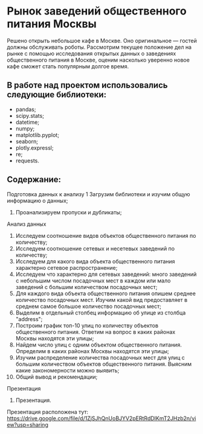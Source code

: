 # Рынок заведений общественного питания Москвы

Решено открыть небольшое кафе в Москве. Оно оригинальное — гостей должны обслуживать роботы.
Рассмотрим текущее положение дел на рынке с помощью исследования открытых данных о заведениях общественного питания в Москве,
оценим насколько уверенно новое кафе сможет стать популярным долгое время.

## В работе над проектом использовались следующие библиотеки:
- pandas;
- scipy.stats;
- datetime;
- numpy;
- matplotlib.pyplot;
- seaborn;
- plotly.expressl;
- re;
- requests.

## Содержание:
Подготовка данных к анализу
1 Загрузим библиотеки и изучим общую информацию о данных;
1. Проанализируем пропуски и дубликаты;

Анализ данных
1. Исследуем соотношение видов объектов общественного питания по количеству;
2. Исследуем соотношение сетевых и несетевых заведений по количеству;
3. Исследуем для какого вида объекта общественного питания характерно сетевое распространение;
4. Исследуем что характерно для сетевых заведений: много заведений с небольшим числом посадочных мест в каждом или мало заведений с большим количеством посадочных мест;
5. Для каждого вида объекта общественного питания опишем среднее количество посадочных мест. Изучим какой вид предоставляет в среднем самое большое количество посадочных мест;
6. Выделим в отдельный столбец информацию об улице из столбца "address";
7. Построим график топ-10 улиц по количеству объектов общественного питания. Ответим на вопрос в каких районах Москвы находятся эти улицы;
8. Найдем число улиц с одним объектом общественного питания. Определим в каких районах Москвы находятся эти улицы;
9. Изучим распределение количества посадочных мест для улиц с большим количеством объектов общественного питания. Выясним какие закономерности можно выявить;
10. Общий вывод и рекомендации;

Презентация
1. Презентация.

Презентация расположена тут: 
https://drive.google.com/file/d/1ZjSJhQnUoBJYV2pERtRdDIKmT2JHzb2n/view?usp=sharing
